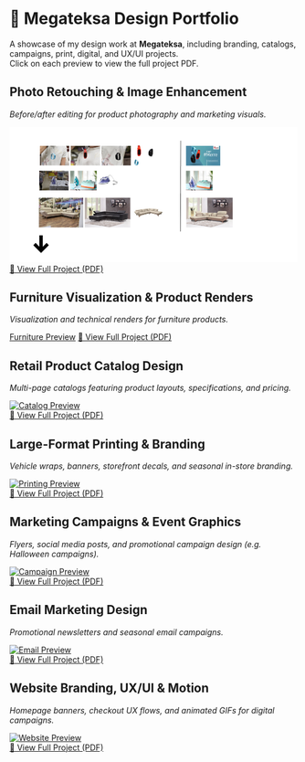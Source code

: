 # 🎨 Megateksa Design Portfolio  

A showcase of my design work at **Megateksa**, including branding, catalogs, campaigns, print, digital, and UX/UI projects.  
Click on each preview to view the full project PDF.  


## Photo Retouching & Image Enhancement  
*Before/after editing for product photography and marketing visuals.*  

![Photo Preview](./assets/prv1.png)  
[📂 View Full Project (PDF)](link-to-your-pdf)


## Furniture Visualization & Product Renders  
*Visualization and technical renders for furniture products.*  

[Furniture Preview](./assets/prv2.png)
[📂 View Full Project (PDF)](link-to-your-pdf)


## Retail Product Catalog Design  
*Multi-page catalogs featuring product layouts, specifications, and pricing.*  

[![Catalog Preview](catalog-thumbnail.png)](link-to-your-pdf)  
[📂 View Full Project (PDF)](link-to-your-pdf)


## Large-Format Printing & Branding  
*Vehicle wraps, banners, storefront decals, and seasonal in-store branding.*  

[![Printing Preview](printing-thumbnail.png)](link-to-your-pdf)  
[📂 View Full Project (PDF)](link-to-your-pdf)


## Marketing Campaigns & Event Graphics  
*Flyers, social media posts, and promotional campaign design (e.g. Halloween campaigns).*  

[![Campaign Preview](campaign-thumbnail.png)](link-to-your-pdf)  
[📂 View Full Project (PDF)](link-to-your-pdf)


## Email Marketing Design  
*Promotional newsletters and seasonal email campaigns.*  

[![Email Preview](email-thumbnail.png)](link-to-your-pdf)  
[📂 View Full Project (PDF)](link-to-your-pdf)


## Website Branding, UX/UI & Motion  
*Homepage banners, checkout UX flows, and animated GIFs for digital campaigns.*  

[![Website Preview](website-thumbnail.png)](link-to-your-pdf)  
[📂 View Full Project (PDF)](link-to-your-pdf)

